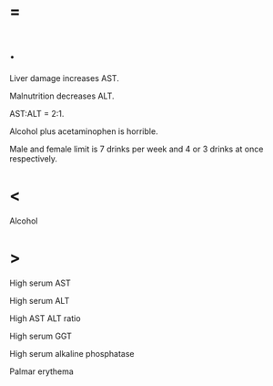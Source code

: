 # =

# .

Liver damage increases AST.

Malnutrition decreases ALT.

AST:ALT = 2:1.

Alcohol plus acetaminophen is horrible.

Male and female limit is 7 drinks per week and 4 or 3 drinks at once respectively.

# <

Alcohol

# >

High serum AST

High serum ALT

High AST ALT ratio

High serum GGT

High serum alkaline phosphatase

Palmar erythema
